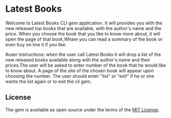 # Latest Books
Welcome to Latest Books CLI gem application. It will provides you with the new released top books that are available,
with the author's name and the price.
When you choose the book that you like to know more about, it will open the page of that book,Whare you can read a summary
of the book or even buy on line it if you like.

#user instructions:
when the user call Latest Books it will drop a list of the new released books available along with the author's name
and their prices.The user will be asked to enter number of the book that he would like to know about.
A page of the site of the chosen book will appear upon choosing the number.
The user should enter "list" or "exit" if he or she  wants the list again or to exit the cli gem.  

## License

The gem is available as open source under the terms of the [MIT License](http://opensource.org/licenses/MIT).
